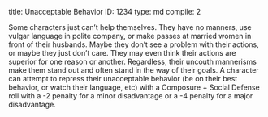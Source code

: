 title:          Unacceptable Behavior
ID:             1234
type:           md
compile:        2



Some characters just can’t help themselves. They have no manners, use vulgar language in polite company, or make passes at married women in front of their husbands. Maybe they don’t see a problem with their actions, or maybe they just don’t care. They may even think their actions are superior for one reason or another. Regardless, their uncouth mannerisms make them stand out and often stand in the way of their goals. A character can attempt to repress their unacceptable behavior (be on their best behavior, or watch their language, etc) with a Composure + Social Defense roll with a -2 penalty for a minor disadvantage or a -4 penalty for a major disadvantage.